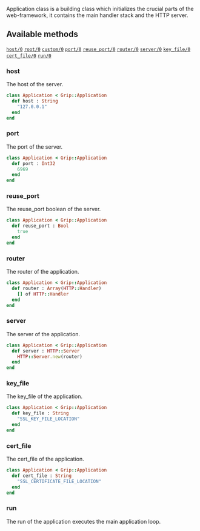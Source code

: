 Application class is a building class which initializes the crucial parts of the web-framework, it contains the main handler stack and the HTTP server.

## Available methods

[`host/0`](#host)
[`root/0`](#root)
[`custom/0`](#custom)
[`port/0`](#port)
[`reuse_port/0`](#reuse_port)
[`router/0`](#router)
[`server/0`](#server)
[`key_file/0`](#key_file)
[`cert_file/0`](#cert_file)
[`run/0`](#run)


### host

The host of the server.

```ruby
class Application < Grip::Application
  def host : String
    "127.0.0.1"
  end
end
```

### port

The port of the server.

```ruby
class Application < Grip::Application
  def port : Int32
    6969
  end
end
```

### reuse_port

The reuse_port boolean of the server.

```ruby
class Application < Grip::Application
  def reuse_port : Bool
    true
  end
end
```

### router

The router of the application.

```ruby
class Application < Grip::Application
  def router : Array(HTTP::Handler)
    [] of HTTP::Handler
  end
end
```

### server

The server of the application.

```ruby
class Application < Grip::Application
  def server : HTTP::Server
    HTTP::Server.new(router)
  end
end
```

### key_file

The key_file of the application.

```ruby
class Application < Grip::Application
  def key_file : String
    "SSL_KEY_FILE_LOCATION"
  end
end
```

### cert_file

The cert_file of the application.

```ruby
class Application < Grip::Application
  def cert_file : String
    "SSL_CERTIFICATE_FILE_LOCATION"
  end
end
```

### run

The run of the application executes the main application loop.
